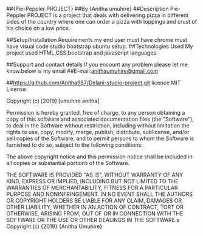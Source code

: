 ##{Pie-Peppler PROJECT}
##By {Anitha umuhire}
##Description
Pie-Peppler PROJECT is a project that deals with  delivering pizza in different sides of the country
where one can order a pizza with toppings and crust of his choice on a low price.

##Setup/Installation Requirements
my end user must have chrome
must have visual code studio
bootstrap
ubuntu setup.
##Technologies Used
My project used HTML,CSS,bootstrap and javascript languages.

##Support and contact details
If you encount any problem please let me know.below is my email
##E-mail:anithaumuhire@gmail.com

##https://github.com/Anitha987/Delani-studio-project.git
licence
MIT License

Copyright (c) [2019] [umuhire anitha]

Permission is hereby granted, free of charge, to any person obtaining a copy of this software and associated documentation files (the "Software"), to deal in the Software without restriction, including without limitation the rights to use, copy, modify, merge, publish, distribute, sublicense, and/or sell copies of the Software, and to permit persons to whom the Software is furnished to do so, subject to the following conditions:

The above copyright notice and this permission notice shall be included in all copies or substantial portions of the Software.

THE SOFTWARE IS PROVIDED "AS IS", WITHOUT WARRANTY OF ANY KIND, EXPRESS OR IMPLIED, INCLUDING BUT NOT LIMITED TO THE WARRANTIES OF MERCHANTABILITY, FITNESS FOR A PARTICULAR PURPOSE AND NONINFRINGEMENT. IN NO EVENT SHALL THE AUTHORS OR COPYRIGHT HOLDERS BE LIABLE FOR ANY CLAIM, DAMAGES OR OTHER LIABILITY, WHETHER IN AN ACTION OF CONTRACT, TORT OR OTHERWISE, ARISING FROM, OUT OF OR IN CONNECTION WITH THE SOFTWARE OR THE USE OR OTHER DEALINGS IN THE SOFTWARE.s Copyright (c) {2019} {Anitha Umuhire}